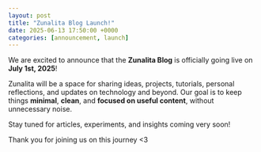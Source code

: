 ```yaml
---
layout: post
title: "Zunalita Blog Launch!"
date: 2025-06-13 17:50:00 +0000
categories: [announcement, launch]
---
```


We are excited to announce that the **Zunalita Blog** is officially going live on **July 1st, 2025**!

Zunalita will be a space for sharing ideas, projects, tutorials, personal reflections, and updates on technology and beyond. Our goal is to keep things **minimal**, **clean**, and **focused on useful content**, without unnecessary noise.

Stay tuned for articles, experiments, and insights coming very soon!

Thank you for joining us on this journey <3

